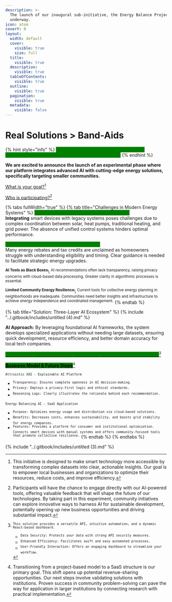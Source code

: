 ```yaml
---
description: >-
  The launch of our inaugural sub-initiative, the Energy Balance Project, is now
  underway.
icon: atom
coverY: 0
layout:
  width: default
  cover:
    visible: true
    size: full
  title:
    visible: true
  description:
    visible: true
  tableOfContents:
    visible: true
  outline:
    visible: true
  pagination:
    visible: true
  metadata:
    visible: false
---
```


# Real Solutions > Band-Aids

{% hint style="info" %}
<mark style="color:green;background-color:green;">Any text that appears underlined will offer annotations (pop-up explanations) with additional info.</mark>
{% endhint %}

**We are excited to announce the launch of an experimental phase where our platform integrates advanced AI with cutting-edge energy solutions, specifically targeting smaller communities.**&#x20;

[What is your goal?](#user-content-fn-1)[^1]

[Who is participating?](#user-content-fn-2)[^2]

{% tabs fullWidth="true" %}
{% tab title="Challenges in Modern Energy Systems" %}
<mark style="color:green;background-color:green;">Volatile Energy Costs & Fragmented Systems</mark>\
**Integrating** smart devices with legacy systems poses challenges due to complex coordination between solar, heat pumps, traditional heating, and grid power. The absence of unified control systems hinders optimal performance.

<mark style="color:green;background-color:green;">**Complex, Underutilized Incentive Programs**</mark>\
Many energy rebates and tax credits are unclaimed as homeowners struggle with understanding eligibility and timing. Clear guidance is needed to facilitate strategic energy upgrades.

<sup>**AI Tools as Black Boxes**</sup>\ <sup>AI recommendations often lack transparency, raising privacy concerns with cloud-based data processing. Greater clarity in algorithmic processes is essential.</sup>

<sup>**Limited Community Energy Resilience**</sup>\ <sup>Current tools for collective energy planning in neighborhoods are inadequate. Communities need better insights and infrastructure to achieve energy independence and coordinated management.</sup>
{% endtab %}

{% tab title="Solution: Three-Layer AI Ecosystem" %}
{% include "../.gitbook/includes/untitled (4).md" %}

**AI Approach:** By leveraging foundational AI frameworks, the system develops specialized applications without needing large datasets, ensuring quick development, resource efficiency, and better domain accuracy for local tech companies.

[<mark style="color:green;background-color:green;">`Technical Implementation: API, Automation, and Interactive Dashboar`</mark>](#user-content-fn-3)[^3]

[<mark style="background-color:green;">**Business Model & Future Steps**</mark>](#user-content-fn-4)[^4]

<sup>`Altruistic XAI - Explainable AI Platform`</sup>

* <sup>`Transparency: Ensures complete openness in AI decision-making.`</sup>
* <sup>`Privacy: Employs a privacy-first logic and ethical standards.`</sup>
* <sup>`Reasoning Logs: Clearly illustrates the rationale behind each recommendation.`</sup>

<sup>`Energy Balancing AI - SaaS Application`</sup>

* <sup>`Purpose: Optimizes energy usage and distribution via cloud-based solutions.`</sup>
* <sup>`Benefits: Decreases costs, enhances sustainability, and boosts grid stability for energy companies.`</sup>
* <sup>`Features: Provides a platform for consumer and institutional optimization. Connects smart devices with manual systems and offers community-focused tools that promote collective resilience.`</sup>
{% endtab %}
{% endtabs %}

{% include "../.gitbook/includes/untitled (3).md" %}

[^1]: This initiative is designed to make smart technology more accessible by transforming complex datasets into clear, actionable insights. Our goal is to empower local businesses and organizations to optimize their resources, reduce costs, and improve efficiency.

[^2]: Participants will have the chance to engage directly with our AI-powered tools, offering valuable feedback that will shape the future of our technologies. By taking part in this experiment, community initiatives can explore innovative ways to harness AI for sustainable development, potentially opening up new business opportunities and driving substantial impact.

[^3]: <sup>`This solution provides a versatile API, intuitive automation, and a dynamic React-based dashboard.`</sup>

    * <sup>`Data Security: Protects your data with strong API security measures.`</sup>
    * <sup>`Enhanced Efficiency: Facilitates swift and easy automated processes.`</sup>
    * <sup>`User-Friendly Interaction: Offers an engaging dashboard to streamline your workflow.`</sup>

[^4]: Transitioning from a project-based model to a SaaS structure is our primary goal. This shift opens up potential revenue-sharing opportunities. Our next steps involve validating solutions with institutions. Proven success in community problem-solving can pave the way for application in larger institutions by connecting research with practical implementation.
